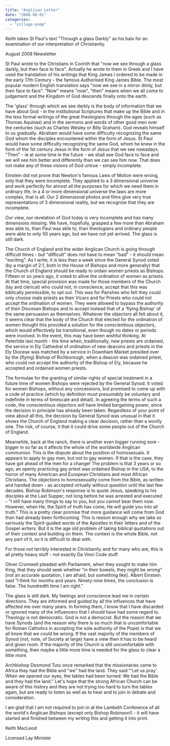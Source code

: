 ```yaml
---
title: "Anglican Letter"
date: "2008-08-01"
categories: 
  - "village-pump"
---
```


Keith takes St Paul's text "Through a glass Darkly" as his bais for an examination of our interpretation of Christianity.

August 2008 Newsletter

St Paul wrote to the Christians in Corinth that "now we see through a glass darkly, but then face to face". Actually he wrote to them in Greek and I have used the translation of his writings that King James I ordered to be made in the early 17th Century - the famous Authorised King James Bible. The most popular modern English translation says "now we see in a mirror dimly, but then face to face". "Now" means "now", "then" means when we all come to judgement and the Kingdom of God descends finally onto the earth.

The 'glass' through which we see darkly is the body of information that we have about God - in the institutional Scriptures that make up the Bible and in the less formal writings of the great theologians through the ages (such as Thomas Aquinas) and in the sermons and words of other good men over the centuries (such as Charles Wesley or Billy Graham). God reveals himself to us gradually. Abraham would have some difficulty recognizing the same God whom the disciples encountered within the form of Jesus. St Paul would have some difficulty recognizing the same God, whom he knew in the form of the 1st century Jesus in the form of Jesus that we see nowadays. "Then" - ie at some time in the future - we shall see God face to face and we will see him better and differently than we can see him now. That does not make any of these visions of God untrue - simply incomplete.

Einstein did not prove that Newton's famous Laws of Motion were wrong, only that they were incomplete. They applied to a 3 dimensional universe and work perfectly for almost all the purposes for which we need them in ordinary life. In a 4 or more dimensional universe the laws are more complex, that is all. Our 2 dimensional photos and films give very true representations of 3 dimensional reality, but we recognize that they are incomplete.

Our view, our revelation of God today is very incomplete and has many dimensions missing. We have, hopefully, grasped a few more than Abraham was able to, than Paul was able to, than theologians and ordinary people were able to only 50 years ago, but we have not yet arrived. The glass is still dark.

The Church of England and the wider Anglican Church is going through difficult times - but "difficult" does not have to mean "bad" - it should mean "exciting". As I write, it is less than a week since the General Synod voted (by a margin of 2:1, both in the House of Bishops and more generally) that the Church of England should be ready to ordain women priests as Bishops. Fifteen or so years ago, it voted to allow the ordination of women as priests. At that time, special provision was made for those members of the Church (lay and clerical) who could not, in conscience, accept that this was biblically permissible, to opt out. This was for Parishes who felt they could only choose male priests as their Vicars and for Priests who could not accept the ordination of women. They were allowed to bypass the authority of their Diocesan Bishops and to accept instead that of a 'flying Bishop' of the same persuasion as themselves. Whatever the objectors all felt about it, it seems clear that the body of the Church that elected for the ordination of women thought this provided a solution for the conscientious objectors, which would effectively be transitional, even though no dates or periods were involved. In the event, this may have been wishful thinking. At Petertide last month - the time when, traditionally, new priests are ordained, the service in Ely Cathedral of ordination of new deacons and priests in the Ely Diocese was matched by a service in Downham Market presided over by the (flying) Bishop of Richborough, when a deacon was ordained priest, who could not accept the authority of the Bishop of Ely, because he accepted and ordained women priests.

The formulae for the granting of similar rights of special treatment in a future time of women Bishops were rejected by the General Synod. It voted for women Bishops, without any concessions, but promised to come up with a code of practice (which by definition must presumably be voluntary and indefinite in terms of timescale and detail). In agreeing the terms of such a code, the conscientious objectors will have limited bargaining power, since the decision in principle has already been taken. Regardless of your point of view about all this, the decision by General Synod was unusual in that it shows the Church of England making a clear decision, rather than a woolly one. The risk, of course, it that it could drive some people out of the Church of England.

Meanwhile, back at the ranch, there is another even bigger running sore - bigger in so far as it affects the whole of the worldwide Anglican communion. This is the dispute about the position of homosexuals. It appears to apply to gay men, but not to gay women. If that is the case, they have got ahead of the men for a change! The problem is that 3 years or so ago, an openly practicing gay priest was ordained Bishop in the USA, to the horror of many American and European Christians and most African Christians. The objections to homosexuality come from the Bible, as written and handed down - as accepted virtually without question until the last few decades. Bishop Robinson's response is to quote Jesus, speaking to his disciples at the Last Supper, not long before he was arrested and executed - "I still have many things to say to you, but you cannot bear them now. However, when He, the Spirit of truth has come, He will guide you into all truth." This is a pretty clear promise that more guidance will come from God than had already been forthcoming. This is reason enough why we take so seriously the Spirit-guided words of the Apostles in their letters and of the Gospel writers. But it is the age old problem of taking biblical quotations out of their context and building on them. The context is the whole Bible, not any part of it, so it is difficult to deal with.

For those not terribly interested in Christianity and for many who are, this is all pretty heavy stuff - not exactly Da Vinci Code stuff.

Oliver Cromwell pleaded with Parliament, when they sought to make him King, that they should seek whether "in their bowels, they might be wrong" \[not an accurate quotation, I am afraid, but something like\]. Albert Einstein said "I think for months and years. Ninety-nine times, the conclusion is false. The hundredth time I am right."

The glass is still dark. My feelings and conscience lead me in certain directions. They are informed and guided by all the influences that have affected me over many years. In forming them, I know that I have discarded or ignored many of the influencers that I should have had some regard to. Theology is not democratic. God is not a democrat. But the reason that we have Synods (and the reason why there is so much that is uncomfortable for Roman Catholics in accepting the sole authority of the Pope) is that we all know that we could be wrong. If the vast majority of the members of Synod (not, note, of Society at large) have a view then it has to be heard and given room. If the majority of the Church is still uncomfortable with something, then maybe a little more time is needed for the glass to clear a little more.

Archbishop Desmond Tutu once remarked that the missionaries came to Africa they had the Bible and "we" had the land. They said "'Let us pray'. When we opened our eyes, the tables had been turned: We had the Bible and they had the land." Let's hope that the strong African Church can be aware of this history and they are not trying too hard to turn the tables again, but are ready to listen as well as to hear and to join in debate and consideration.

I am glad that I am not required to join in at the Lambeth Conference of all the world's Anglican Bishops (except only Bishop Robinson!) - it will have started and finished between my writing this and getting it into print.

Keith MacLeod

Licensed Lay Minister
